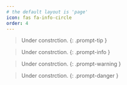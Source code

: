 ```yaml
---
# the default layout is 'page'
icon: fas fa-info-circle
order: 4
---
```


<!-- > Add Markdown syntax content to file `_tabs/about.md`{: .filepath } and it will show up on this page.
{: .prompt-tip } -->


> Under constrction.
{: .prompt-tip }

> Under constrction.
{: .prompt-info }

> Under constrction.
{: .prompt-warning }

> Under constrction.
{: .prompt-danger }